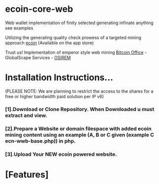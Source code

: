 # ecoin-core-web
Web wallet implementation of finity selected generating infinate anything see examples

Utilizing the generating quality check prowess of a targeted mining approach <a href="http://www.ecn.world">ecoin</a> (Available on the app store)

Trust us! Implementation of emperor style web mining <a href="http://www.bitcoin-office.com">Bitcoin Office</a> - GlobalScape Services - <a href="http://www.osirem.com">OSIREM</a>

<h1>Installation Instructions...</h1>
<span>(PLEASE NOTE: We are planning to restrict the access to the shares for a free or higher bandwidth paid solution per IP v6)</span>

<h3>[1].Download or Clone Repository. When Downloaded u must extract and view.</h3>
<h3>[2].Prepare a Website or domain filespace with added ecoin mining content using an example (A, B or C given (example C ecn-wwb-base.php)) in php.</h3>
<h3>[3].Upload Your NEW ecoin powered website.</h3>

<h1>[Features]</h1>
